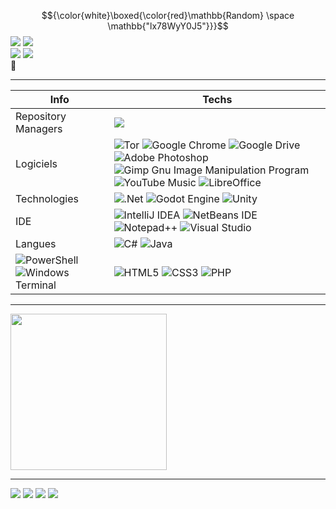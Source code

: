  $${\color{white}\boxed{\color{red}\mathbb{Random} \space \mathbb{"lx78WyY0J5"}}}$$ 
![](https://img.shields.io/github/commit-activity/m/lx78WyY0J5/lx78WyY0J5?color=red&style=for-the-badge)
![](https://img.shields.io/github/last-commit/lx78WyY0J5/lx78WyY0J5?color=red&style=for-the-badge)  
![](https://komarev.com/ghpvc/?username=lx78WyY0J5&color=red&label=%F0%9F%91%80)
<a href="https://discord.gg/ae2DK7qayQ"><img src="https://discord.com/api/guilds/920402694907240500/widget.png?"></a>  
👋  

----
| Info | Techs |
|------|------|
 | Repository Managers   | ![](https://img.shields.io/badge/GitHub-100000?style=for-the-badge&logo=github&logoColor=white) |
 | Logiciels | ![Tor](https://img.shields.io/badge/Tor-7D4698?style=for-the-badge&logo=Tor-Browser&logoColor=white)  ![Google Chrome](https://img.shields.io/badge/Google%20Chrome-4285F4?style=for-the-badge&logo=GoogleChrome&logoColor=white)  ![Google Drive](https://img.shields.io/badge/Google%20Drive-4285F4?style=for-the-badge&logo=googledrive&logoColor=white)  ![Adobe Photoshop](https://img.shields.io/badge/adobe%20photoshop-%2331A8FF.svg?style=for-the-badge&logo=adobe%20photoshop&logoColor=white)  ![Gimp Gnu Image Manipulation Program](https://img.shields.io/badge/Gimp-657D8B?style=for-the-badge&logo=gimp&logoColor=FFFFFF)  ![YouTube Music](https://img.shields.io/badge/YouTube_Music-FF0000?style=for-the-badge&logo=youtube-music&logoColor=white)  ![LibreOffice](https://img.shields.io/badge/LibreOffice-%2318A303?style=for-the-badge&logo=LibreOffice&logoColor=white) |
 | Technologies | ![.Net](https://img.shields.io/badge/.NET-5C2D91?style=for-the-badge&logo=.net&logoColor=white)  ![Godot Engine](https://img.shields.io/badge/GODOT-%23FFFFFF.svg?style=for-the-badge&logo=godot-engine)  ![Unity](https://img.shields.io/badge/unity-%23000000.svg?style=for-the-badge&logo=unity&logoColor=white) |
 | IDE | ![IntelliJ IDEA](https://img.shields.io/badge/IntelliJIDEA-000000.svg?style=for-the-badge&logo=intellij-idea&logoColor=white)  	![NetBeans IDE](https://img.shields.io/badge/NetBeansIDE-1B6AC6.svg?style=for-the-badge&logo=apache-netbeans-ide&logoColor=white)  ![Notepad++](https://img.shields.io/badge/Notepad++-90E59A.svg?style=for-the-badge&logo=notepad%2b%2b&logoColor=black)  ![Visual Studio](https://img.shields.io/badge/Visual%20Studio-5C2D91.svg?style=for-the-badge&logo=visual-studio&logoColor=white) |
 | Langues | ![C#](https://img.shields.io/badge/c%23-%23239120.svg?style=for-the-badge&logo=c-sharp&logoColor=white)  ![Java](https://img.shields.io/badge/java-%23ED8B00.svg?style=for-the-badge&logo=java&logoColor=white)  
 ![PowerShell](https://img.shields.io/badge/PowerShell-%235391FE.svg?style=for-the-badge&logo=powershell&logoColor=white)  ![Windows Terminal](https://img.shields.io/badge/Windows%20Terminal-%234D4D4D.svg?style=for-the-badge&logo=windows-terminal&logoColor=white) | ![HTML5](https://img.shields.io/badge/html5-%23E34F26.svg?style=for-the-badge&logo=html5&logoColor=white)  ![CSS3](https://img.shields.io/badge/css3-%231572B6.svg?style=for-the-badge&logo=css3&logoColor=white)  ![PHP](https://img.shields.io/badge/php-%23777BB4.svg?style=for-the-badge&logo=php&logoColor=white) |
----

<a href="https://uhce.fr"><img src="https://uhce.fr/storage/img/logo.png" width=250 height=250></a>  

----

[![](https://lanyard.cnrad.dev/api/748530290917638165?bg=151515&idleMessage=...&borderRadius=0)](https://discord.com/users/748530290917638165)
![](https://github-readme-stats.vercel.app/api/top-langs/?username=lx78WyY0J5&count_private=true&theme=dark&hide_border=true)
![](https://github-readme-stats.vercel.app/api?username=lx78WyY0J5&count_private=true&show_icons=true&theme=dark&hide_border=true)
![](https://github-readme-streak-stats.herokuapp.com?user=lx78WyY0J5&count_private=true&theme=dark&hide_border=true)
